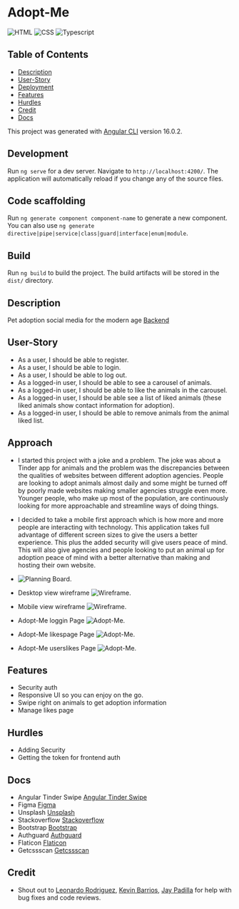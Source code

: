 # Adopt-Me

![HTML](https://img.shields.io/badge/HTML5-E34F26?style=for-the-badge&logo=html5&logoColor=white)
![CSS](https://img.shields.io/badge/CSS3-1572B6?style=for-the-badge&logo=css3&logoColor=white)
![Typescript](https://img.shields.io/badge/TypeScript-007ACC?style=for-the-badge&logo=typescript&logoColor=white)

## Table of Contents

- [Description](#description)
- [User-Story](#User-Story)
- [Deployment](#deployment)
- [Features](#Features)
- [Hurdles](#Hurdles)
- [Credit](#Credit)
- [Docs](#Docs)

This project was generated with [Angular CLI](https://github.com/angular/angular-cli) version 16.0.2.

## Development

Run `ng serve` for a dev server. Navigate to `http://localhost:4200/`. The application will automatically reload if you change any of the source files.

## Code scaffolding

Run `ng generate component component-name` to generate a new component. You can also use `ng generate directive|pipe|service|class|guard|interface|enum|module`.

## Build

Run `ng build` to build the project. The build artifacts will be stored in the `dist/` directory.

## Description
Pet adoption social media for the modern age
[Backend](https://github.com/Dommy99/Adopt-Me_backend)


## User-Story
- As a user, I should be able to register.
- As a user, I should be able to login.
- As a user, I should be able to log out.
- As a logged-in user, I should be able to see a carousel of animals.
- As a logged-in user, I should be able to like the animals in the carousel.
- As a logged-in user, I should be able see a list of liked animals (these liked animals show contact information for adoption).
- As a logged-in user, I should be able to remove animals from the animal liked list.


## Approach

 -   I started this project with a joke and a problem. The joke was about a Tinder app for animals and the problem was the discrepancies between the qualities of websites between different adoption agencies. People are looking to adopt animals almost daily and some might be turned off by poorly made websites making smaller agencies struggle even more. Younger people, who make up most of the population, are continuously looking for more approachable and streamline ways of doing things.
 -   I decided to take a mobile first approach which is how more and more people are interacting with technology. This application takes full advantage of different screen sizes to give the users a better experience. This plus the added security will give users peace of mind. This will also give agencies and people looking to put an animal up for adoption peace of mind with a better alternative than making and hosting their own website.


- ![Planning Board.](/src/assets/img/adopt-me-planningboard.JPG)

- Desktop view wireframe
![Wireframe.](/src/assets/img/desktop-view.JPG)
- Mobile view wireframe
![Wireframe.](/src/assets/img/mobile-view.JPG)
- Adopt-Me loggin Page
![Adopt-Me.](/src/assets/img/adopt-me-loginpage.JPG)
- Adopt-Me likespage Page
![Adopt-Me.](/src/assets/img/adopt-me-likespage.JPG)
- Adopt-Me userslikes Page
![Adopt-Me.](/src/assets/img/adopt-me-userlikepage.JPG)
## Features
- Security auth
- Responsive UI so you can enjoy on the go.
- Swipe right on animals to get adoption information
- Manage likes page

## Hurdles
- Adding Security
- Getting the token for frontend auth

## Docs
- Angular Tinder Swipe [Angular Tinder Swipe](https://stackblitz.com/edit/angular-tinder-swipe?file=src%2Fapp%2Fapp.component.css)
- Figma [Figma](https://www.figma.com/)
- Unsplash [Unsplash](https://unsplash.com/s/photos/pets)
- Stackoverflow [Stackoverflow](https://stackoverflow.com/questions)
- Bootstrap [Bootstrap](https://getbootstrap.com/docs/5.3/getting-started/introduction/)
- Authguard [Authguard](https://www.c-sharpcorner.com/article/angular-authguard/)
- Flaticon [Flaticon](https://www.flaticon.com/free-animated-icon/letter-i_10971037?term=i&page=1&position=7&origin=search&related_id=10971037)
- Getcssscan [Getcssscan](https://getcssscan.com/css-buttons-examples
)
## Credit
- Shout out to [Leonardo Rodriguez](https://github.com/LRodriguez92), [Kevin Barrios](https://github.com/dayjyun), [Jay Padilla](https://github.com/Jaypad07) for help with bug fixes and code reviews.